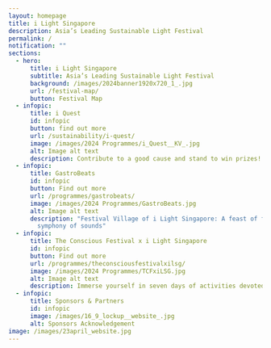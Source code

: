 ```yaml
---
layout: homepage
title: i Light Singapore
description: Asia’s Leading Sustainable Light Festival
permalink: /
notification: ""
sections:
  - hero:
      title: i Light Singapore
      subtitle: Asia’s Leading Sustainable Light Festival
      background: /images/2024banner1920x720_1_.jpg
      url: /festival-map/
      button: Festival Map
  - infopic:
      title: i Quest
      id: infopic
      button: find out more
      url: /sustainability/i-quest/
      image: /images/2024 Programmes/i_Quest__KV_.jpg
      alt: Image alt text
      description: Contribute to a good cause and stand to win prizes!
  - infopic:
      title: GastroBeats
      id: infopic
      button: Find out more
      url: /programmes/gastrobeats/
      image: /images/2024 Programmes/GastroBeats.jpg
      alt: Image alt text
      description: "Festival Village of i Light Singapore: A feast of flavours and a
        symphony of sounds"
  - infopic:
      title: The Conscious Festival x i Light Singapore
      id: infopic
      button: Find out more
      url: /programmes/theconsciousfestivalxilsg/
      image: /images/2024 Programmes/TCFxiLSG.jpg
      alt: Image alt text
      description: Immerse yourself in seven days of activities devoted to sustainability
  - infopic:
      title: Sponsors & Partners
      id: infopic
      image: /images/16_9_lockup__website_.jpg
      alt: Sponsors Acknowledgement
image: /images/23april_website.jpg
---
```


